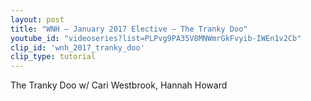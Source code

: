 ```yaml
---
layout: post
title: "WNH – January 2017 Elective – The Tranky Doo"
youtube_id: "videoseries?list=PLPvg9PA35V8MNWmrGkFvyib-IWEn1v2Cb"
clip_id: 'wnh_2017_tranky_doo'
clip_type: tutorial
---
```


The Tranky Doo
w/ Cari Westbrook, Hannah Howard
